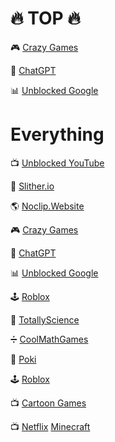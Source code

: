 # 🔥 TOP 🔥
🎮 [Crazy Games](https://www.crazygames.com/)

🤖 [ChatGPT](https://chatgpt.com/)  

📊 [Unblocked Google](https://www.qwant.com/?l=en)  

# Everything

📺 [Unblocked YouTube](https://www.youtube.com/)  

🐍 [Slither.io](http://slither.com/io)  

🌎 [Noclip.Website](https://noclip.website/)  

🎮 [Crazy Games](https://www.crazygames.com/)

🤖 [ChatGPT](https://chatgpt.com/)  

📊 [Unblocked Google](https://www.qwant.com/?l=en)  

🕹️ [Roblox](https://www.roblox.com/)  

🔬 [TotallyScience](https://totallyscience.co/)  

➗ [CoolMathGames](https://www.coolmathgames.com/)  

🎲 [Poki](https://poki.com/)  

🕹️ [Roblox](https://www.roblox.com/)  

📺 [Cartoon Games](https://www.cartoonnetwork.co.uk/games)  

📺 [Netflix](https://www.netflix.com/)
  [Minecraft](g.deev.is)
